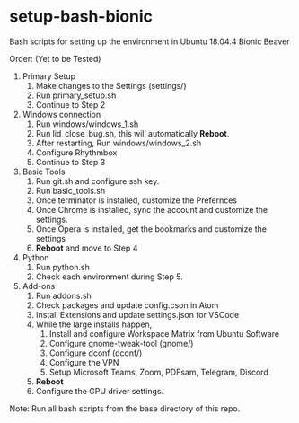 # setup-bash-bionic
Bash scripts for setting up the environment in Ubuntu 18.04.4 Bionic Beaver

Order: (Yet to be Tested)
1. Primary Setup
   1. Make changes to the Settings (settings/)
   2. Run primary_setup.sh
   3. Continue to Step 2
2. Windows connection
   1. Run windows/windows_1.sh
   2. Run lid_close_bug.sh, this will automatically **Reboot**.
   3. After restarting, Run windows/windows_2.sh
   4. Configure Rhythmbox
   5. Continue to Step 3
3. Basic Tools
   1. Run git.sh and configure ssh key.
   2. Run basic_tools.sh
   3. Once terminator is installed, customize the Prefernces
   4. Once Chrome is installed, sync the account and customize the settings.
   5. Once Opera is installed, get the bookmarks and customize the settings
   6. **Reboot** and move to Step 4
4. Python
   1. Run python.sh
   2. Check each environment during Step 5.
5. Add-ons
   1. Run addons.sh
   2. Check packages and update config.cson in Atom
   3. Install Extensions and update settings.json for VSCode
   4. While the large installs happen,
      1. Install and configure Workspace Matrix from Ubuntu Software
      2. Configure gnome-tweak-tool (gnome/)
      3. Configure dconf (dconf/)
      4. Configure the VPN
      5. Setup Microsoft Teams, Zoom, PDFsam, Telegram, Discord
   5. **Reboot**
   6. Configure the GPU driver settings.

Note: Run all bash scripts from the base directory of this repo.
